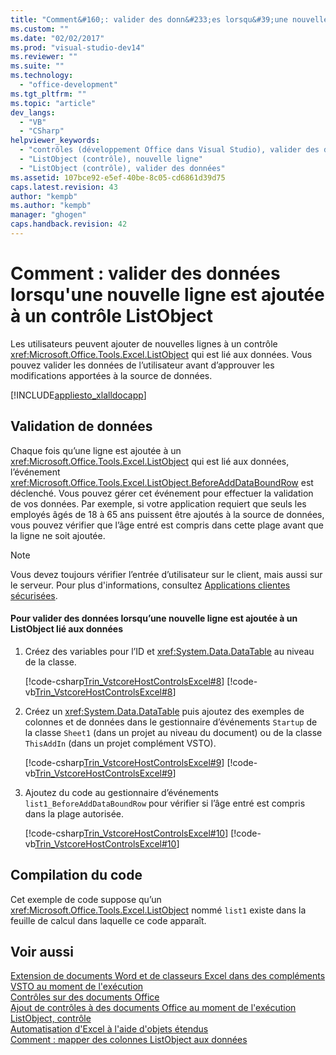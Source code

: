 ```yaml
---
title: "Comment&#160;: valider des donn&#233;es lorsqu&#39;une nouvelle ligne est ajout&#233;e &#224; un contr&#244;le ListObject | Microsoft Docs"
ms.custom: ""
ms.date: "02/02/2017"
ms.prod: "visual-studio-dev14"
ms.reviewer: ""
ms.suite: ""
ms.technology: 
  - "office-development"
ms.tgt_pltfrm: ""
ms.topic: "article"
dev_langs: 
  - "VB"
  - "CSharp"
helpviewer_keywords: 
  - "contrôles (développement Office dans Visual Studio), valider des données"
  - "ListObject (contrôle), nouvelle ligne"
  - "ListObject (contrôle), valider des données"
ms.assetid: 107bce92-e5ef-40be-8c05-cd6861d39d75
caps.latest.revision: 43
author: "kempb"
ms.author: "kempb"
manager: "ghogen"
caps.handback.revision: 42
---
```

# Comment&#160;: valider des donn&#233;es lorsqu&#39;une nouvelle ligne est ajout&#233;e &#224; un contr&#244;le ListObject
  Les utilisateurs peuvent ajouter de nouvelles lignes à un contrôle <xref:Microsoft.Office.Tools.Excel.ListObject> qui est lié aux données. Vous pouvez valider les données de l’utilisateur avant d’approuver les modifications apportées à la source de données.  
  
 [!INCLUDE[appliesto_xlalldocapp](../vsto/includes/appliesto-xlalldocapp-md.md)]  
  
## Validation de données  
 Chaque fois qu’une ligne est ajoutée à un <xref:Microsoft.Office.Tools.Excel.ListObject> qui est lié aux données, l’événement <xref:Microsoft.Office.Tools.Excel.ListObject.BeforeAddDataBoundRow> est déclenché. Vous pouvez gérer cet événement pour effectuer la validation de vos données. Par exemple, si votre application requiert que seuls les employés âgés de 18 à 65 ans puissent être ajoutés à la source de données, vous pouvez vérifier que l’âge entré est compris dans cette plage avant que la ligne ne soit ajoutée.  
  
> [!NOTE]  
>  Vous devez toujours vérifier l’entrée d’utilisateur sur le client, mais aussi sur le serveur. Pour plus d'informations, consultez [Applications clientes sécurisées](../Topic/Secure%20Client%20Applications.md).  
  
#### Pour valider des données lorsqu’une nouvelle ligne est ajoutée à un ListObject lié aux données  
  
1.  Créez des variables pour l’ID et <xref:System.Data.DataTable> au niveau de la classe.  
  
     [!code-csharp[Trin_VstcoreHostControlsExcel#8](../snippets/csharp/VS_Snippets_OfficeSP/Trin_VstcoreHostControlsExcel/CS/Sheet1.cs#8)]
     [!code-vb[Trin_VstcoreHostControlsExcel#8](../snippets/visualbasic/VS_Snippets_OfficeSP/Trin_VstcoreHostControlsExcel/VB/Sheet1.vb#8)]  
  
2.  Créez un <xref:System.Data.DataTable> puis ajoutez des exemples de colonnes et de données dans le gestionnaire d’événements `Startup` de la classe `Sheet1` \(dans un projet au niveau du document\) ou de la classe `ThisAddIn` \(dans un projet complément VSTO\).  
  
     [!code-csharp[Trin_VstcoreHostControlsExcel#9](../snippets/csharp/VS_Snippets_OfficeSP/Trin_VstcoreHostControlsExcel/CS/Sheet1.cs#9)]
     [!code-vb[Trin_VstcoreHostControlsExcel#9](../snippets/visualbasic/VS_Snippets_OfficeSP/Trin_VstcoreHostControlsExcel/VB/Sheet1.vb#9)]  
  
3.  Ajoutez du code au gestionnaire d’événements `list1_BeforeAddDataBoundRow` pour vérifier si l’âge entré est compris dans la plage autorisée.  
  
     [!code-csharp[Trin_VstcoreHostControlsExcel#10](../snippets/csharp/VS_Snippets_OfficeSP/Trin_VstcoreHostControlsExcel/CS/Sheet1.cs#10)]
     [!code-vb[Trin_VstcoreHostControlsExcel#10](../snippets/visualbasic/VS_Snippets_OfficeSP/Trin_VstcoreHostControlsExcel/VB/Sheet1.vb#10)]  
  
## Compilation du code  
 Cet exemple de code suppose qu’un <xref:Microsoft.Office.Tools.Excel.ListObject> nommé `list1` existe dans la feuille de calcul dans laquelle ce code apparaît.  
  
## Voir aussi  
 [Extension de documents Word et de classeurs Excel dans des compléments VSTO au moment de l'exécution](../vsto/extending-word-documents-and-excel-workbooks-in-vsto-add-ins-at-run-time.md)   
 [Contrôles sur des documents Office](../vsto/controls-on-office-documents.md)   
 [Ajout de contrôles à des documents Office au moment de l'exécution](../vsto/adding-controls-to-office-documents-at-run-time.md)   
 [ListObject, contrôle](../vsto/listobject-control.md)   
 [Automatisation d'Excel à l'aide d'objets étendus](../vsto/automating-excel-by-using-extended-objects.md)   
 [Comment : mapper des colonnes ListObject aux données](../vsto/how-to-map-listobject-columns-to-data.md)  
  
  